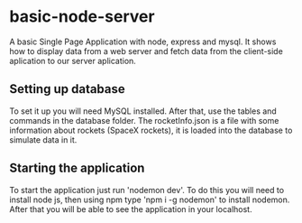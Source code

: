 # basic-node-server

A basic Single Page Application with node, express and mysql. It shows how to display data from a web server and 
fetch data from the client-side aplication to our server aplication.

## Setting up database

To set it up you will need MySQL installed. After that, use the tables and commands in the database folder.
The rocketInfo.json is a file with some information about rockets (SpaceX rockets), it is loaded into the database
to simulate data in it.

## Starting the application 

To start the application just run 'nodemon dev'. To do this you will need to install node js, then using npm type 
'npm i -g nodemon' to install nodemon. After that you will be able to see the application in your localhost.


